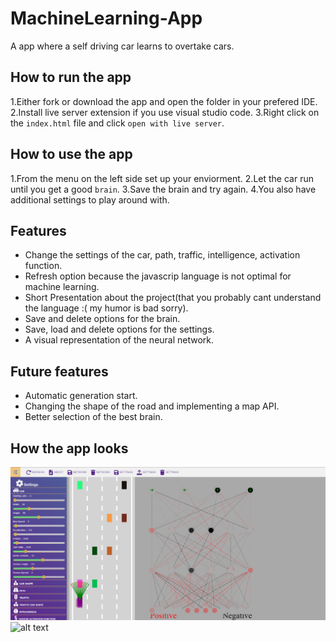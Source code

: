 # MachineLearning-App
 A app where a self driving car learns to overtake cars.
 
 ## How to run the app
   1.Either fork or download the app and open the folder in your prefered IDE.
   2.Install live server extension if you use visual studio code.
   3.Right click on the `index.html` file and click `open with live server`.
 
 ## How to use the app
   1.From the menu on the left side set up your enviorment.
   2.Let the car run until you get a good `brain`.
   3.Save the brain and try again.
   4.You also have additional settings to play around with.
 
 ## Features
- Change the settings of the car, path, traffic, intelligence, activation function.
- Refresh option because the javascrip language is not optimal for machine learning.
- Short Presentation about the project(that you probably cant understand the language :( my humor is bad sorry).
- Save and delete options for the brain.
- Save, load and delete options for the settings.
- A visual representation of the neural network.

## Future features
- Automatic generation start.
- Changing the shape of the road and implementing a map API.
- Better selection of the best brain.

## How the app looks
![alt text](https://github.com/PinkFlamingoz/MachineLearning-App/blob/main/mla.png)
![alt text](https://github.com/PinkFlamingoz/MachineLearning-App/blob/main/ezgif-5-ec3dd2234d.gif)
